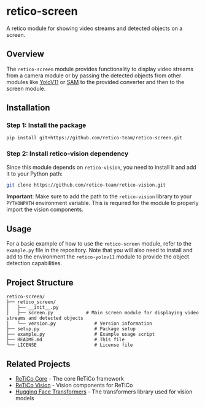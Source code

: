 # retico-screen

A retico module for showing video streams and detected objects on a screen.

## Overview

The `retico-screen` module provides functionality to display video streams from a camera module or by passing the detected objects from other modules like [YoloV11](https://github.com/retico-team/retico-yolov11.git) or [SAM](https://github.com/retico-team/retico-sam.git) to the provided converter and then to the screen module. 

## Installation

### Step 1: Install the package

```bash
pip install git+https://github.com/retico-team/retico-screen.git
```

### Step 2: Install retico-vision dependency
Since this module depends on `retico-vision`, you need to install it and add it to your Python path:
```bash
git clone https://github.com/retico-team/retico-vision.git
```
**Important**: Make sure to add the path to the `retico-vision` library to your `PYTHONPATH` environment variable. This is required for the module to properly import the vision components.

## Usage
For a basic example of how to use the `retico-screen` module, refer to the `example.py` file in the repository. Note that you will also need to install and add to the environment the `retico-yolov11` module to provide the object detection capabilities.

## Project Structure

```
retico-screen/
├── retico_screen/
│   ├── __init__.py
│   ├── screen.py            # Main screen module for displaying video streams and detected objects
│   └── version.py              # Version information
├── setup.py                    # Package setup
├── example.py                  # Example usage script
├── README.md                   # This file
└── LICENSE                     # License file
```

## Related Projects

- [ReTiCo Core](https://github.com/retico-team/retico-core) - The core ReTiCo framework
- [ReTiCo Vision](https://github.com/retico-team/retico-vision) - Vision components for ReTiCo
- [Hugging Face Transformers](https://github.com/huggingface/transformers) - The transformers library used for vision models

